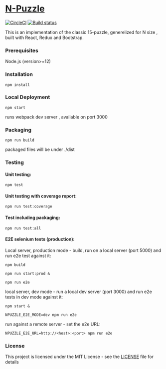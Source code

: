 # [N-Puzzle](http://guyo.github.io/n-puzzle "n-puzzle")
[![CircleCI](https://circleci.com/gh/guyo/n-puzzle.svg?style=shield)](https://circleci.com/gh/guyo/n-puzzle) [![Build status](https://ci.appveyor.com/api/projects/status/9ig82toxm3txfc7u/branch/master?svg=true)](https://ci.appveyor.com/project/guyo/n-puzzle/branch/master)


This is an implementation of the classic 15-puzzle, 
generelized for N size ,  built with React, Redux and Bootstrap.


### Prerequisites

Node.js (version>=12)

### Installation
```
npm install
``` 

### Local Deployment
```
npm start 
```
runs webpack dev server , available on port 3000

### Packaging
```
npm run build
```

packaged files will be under ./dist

### Testing 
#### Unit testing:
```
npm test
```

#### Unit testing with coverage report:
```
npm run test:coverage
```

#### Test including packaging:
```
npm run test:all
```

#### E2E selenium tests (production):


Local server, production mode - build, run on a local server (port 5000) and run e2e test against it:
```
npm build

npm run start:prod &

npm run e2e
````

local server, dev mode - run a local dev server (port 3000) and run e2e tests in dev mode against it:
```
npm start &

NPUZZLE_E2E_MODE=dev npm run e2e
```

run against a remote server - set the e2e URL:
```
NPUZZLE_E2E_URL=http://<host>:<port> npm run e2e
```


### License

This project is licensed under the MIT License - see the [LICENSE](LICENSE) file for details
